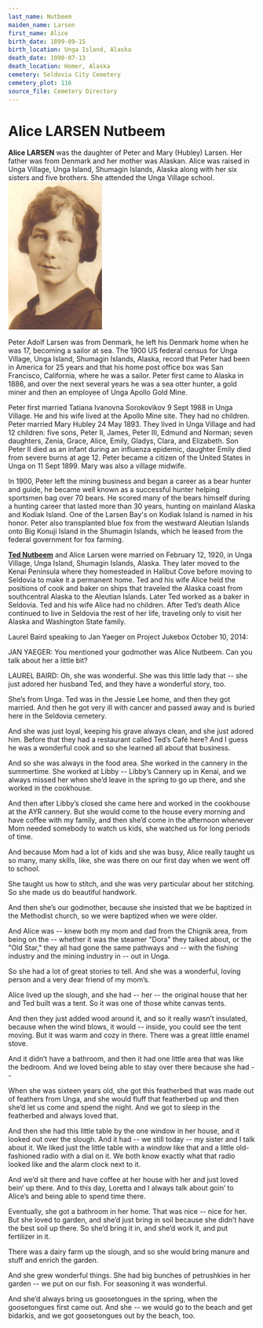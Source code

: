 ```yaml
---
last_name: Nutbeem
maiden_name: Larsen
first_name: Alice
birth_date: 1899-09-15
birth_location: Unga Island, Alaska
death_date: 1990-07-13
death_location: Homer, Alaska
cemetery: Seldovia City Cemetery
cemetery_plot: 116
source_file: Cemetery Directory
---
```

# Alice LARSEN Nutbeem

**Alice LARSEN** was the daughter of Peter and Mary (Hubley) Larsen. Her
father was from Denmark and her mother was Alaskan. Alice was raised in
Unga Village, Unga Island, Shumagin Islands, Alaska along with her six
sisters and five brothers. She attended the Unga Village school.
![](../assets/images/Ted%20and%20Alice%20Nutbeem/media/image2.jpeg)

Peter Adolf Larsen was from Denmark, he left his Denmark home when he
was 17, becoming a sailor at sea. The 1900 US federal census for Unga
Village, Unga Island, Shumagin Islands, Alaska, record that Peter had
been in America for 25 years and that his home post office box was San
Francisco, California, where he was a sailor. Peter first came to Alaska
in 1886, and over the next several years he was a sea otter hunter, a
gold miner and then an employee of Unga Apollo Gold Mine.

Peter first married Tatiana Ivanovna Sorokovikov 9 Sept 1988 in Unga
Village. He and his wife lived at the Apollo Mine site. They had no
children. Peter married Mary Hubley 24 May 1893. They lived in Unga
Village and had 12 children: five sons, Peter II, James, Peter III,
Edmund and Norman; seven daughters, Zenia, Grace, Alice, Emily, Gladys,
Clara, and Elizabeth. Son Peter II died as an infant during an influenza
epidemic, daughter Emily died from severe burns at age 12. Peter became
a citizen of the United States in Unga on 11 Sept 1899. Mary was also a
village midwife.

In 1900, Peter left the mining business and began a career as a bear
hunter and guide, he became well known as a successful hunter helping
sportsmen bag over 70 bears. He scored many of the bears himself during
a hunting career that lasted more than 30 years, hunting on mainland
Alaska and Kodiak Island. One of the Larsen Bay's on Kodiak Island is
named in his honor. Peter also transplanted blue fox from the westward
Aleutian Islands onto Big Konuji Island in the Shumagin Islands, which
he leased from the federal government for fox farming.

[**Ted Nutbeem**](./Nutbeem_Theodore.md) and Alice Larsen were married on February 12, 1920, in Unga
Village, Unga Island, Shumagin Islands, Alaska. They later moved to the
Kenai Peninsula where they homesteaded in Halibut Cove before moving to
Seldovia to make it a permanent home. Ted and his wife Alice held the
positions of cook and baker on ships that traveled the Alaska coast from
southcentral Alaska to the Aleutian Islands. Later Ted worked as a baker
in Seldovia. Ted and his wife Alice had no children. After Ted’s death
Alice continued to live in Seldovia the rest of her life, traveling only
to visit her Alaska and Washington State family.

Laurel Baird speaking to Jan Yaeger on Project Jukebox October 10, 2014:

JAN YAEGER: You mentioned your godmother was Alice Nutbeem. Can you talk
about her a little bit?

LAUREL BAIRD: Oh, she was wonderful. She was this little lady that --
she just adored her husband Ted, and they have a wonderful story, too.

She’s from Unga. Ted was in the Jessie Lee home, and then they got
married. And then he got very ill with cancer and passed away and is
buried here in the Seldovia cemetery.

And she was just loyal, keeping his grave always clean, and she just
adored him. Before that they had a restaurant called Ted’s Café here?
And I guess he was a wonderful cook and so she learned all about that
business.

And so she was always in the food area. She worked in the cannery in the
summertime. She worked at Libby -- Libby’s Cannery up in Kenai, and we
always missed her when she’d leave in the spring to go up there, and she
worked in the cookhouse.

And then after Libby’s closed she came here and worked in the cookhouse
at the AYR cannery. But she would come to the house every morning and
have coffee with my family, and then she’d come in the afternoon
whenever Mom needed somebody to watch us kids, she watched us for long
periods of time.

And because Mom had a lot of kids and she was busy, Alice really taught
us so many, many skills, like, she was there on our first day when we
went off to school.

She taught us how to stitch, and she was very particular about her
stitching. So she made us do beautiful handwork.

And then she’s our godmother, because she insisted that we be baptized
in the Methodist church, so we were baptized when we were older.

And Alice was -- knew both my mom and dad from the Chignik area, from
being on the -- whether it was the steamer "Dora" they talked about, or
the "Old Star," they all had gone the same pathways and -- with the
fishing industry and the mining industry in -- out in Unga.

So she had a lot of great stories to tell. And she was a wonderful,
loving person and a very dear friend of my mom’s.

Alice lived up the slough, and she had -- her -- the original house that
her and Ted built was a tent. So it was one of those white canvas tents.

And then they just added wood around it, and so it really wasn’t
insulated, because when the wind blows, it would -- inside, you could
see the tent moving. But it was warm and cozy in there. There was a
great little enamel stove.

And it didn’t have a bathroom, and then it had one little area that was
like the bedroom. And we loved being able to stay over there because she
had --

When she was sixteen years old, she got this featherbed that was made
out of feathers from Unga, and she would fluff that featherbed up and
then she’d let us come and spend the night. And we got to sleep in the
featherbed and always loved that.

And then she had this little table by the one window in her house, and
it looked out over the slough. And it had -- we still today -- my sister
and I talk about it. We liked just the little table with a window like
that and a little old-fashioned radio with a dial on it. We both know
exactly what that radio looked like and the alarm clock next to it.

And we’d sit there and have coffee at her house with her and just loved
bein’ up there. And to this day, Loretta and I always talk about goin’
to Alice’s and being able to spend time there.

Eventually, she got a bathroom in her home. That was nice -- nice for
her. But she loved to garden, and she’d just bring in soil because she
didn’t have the best soil up there. So she’d bring it in, and she’d work
it, and put fertilizer in it.

There was a dairy farm up the slough, and so she would bring manure and
stuff and enrich the garden.

And she grew wonderful things. She had big bunches of petrushkies in her
garden -- we put on our fish. For seasoning it was wonderful.

And she’d always bring us goosetongues in the spring, when the
goosetongues first came out. And she -- we would go to the beach and get
bidarkis, and we got goosetongues out by the beach, too.
